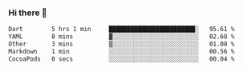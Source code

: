 ### Hi there 👋

<!--START_SECTION:waka-->

```txt
Dart        5 hrs 1 min     ████████████████████████░   95.61 %
YAML        8 mins          ▓░░░░░░░░░░░░░░░░░░░░░░░░   02.68 %
Other       3 mins          ▒░░░░░░░░░░░░░░░░░░░░░░░░   01.08 %
Markdown    1 min           ░░░░░░░░░░░░░░░░░░░░░░░░░   00.56 %
CocoaPods   0 secs          ░░░░░░░░░░░░░░░░░░░░░░░░░   00.04 %
```

<!--END_SECTION:waka-->


<!--
**AnkelMauCastillo/AnkelMauCastillo** is a ✨ _special_ ✨ repository because its `README.md` (this file) appears on your GitHub profile.

Here are some ideas to get you started:

- 🔭 I’m currently working on ...
- 🌱 I’m currently learning ...
- 👯 I’m looking to collaborate on ...
- 🤔 I’m looking for help with ...
- 💬 Ask me about ...
- 📫 How to reach me: ...
- 😄 Pronouns: ...
- ⚡ Fun fact: ...
-->
